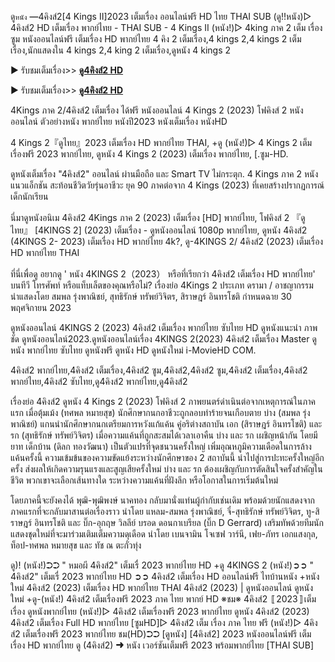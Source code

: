 ดู`หนัง` ━4คิงส์2[4 Kings II]2023 เต็มเรื่อง ออนไลน์ฟรี HD ไทย THAI SUB
(ดู!!หนัง)▷ 4คิงส์2 HD เต็มเรื่อง พากย์ไทย - THAI SUB - 4 Kings II (หนัง!)▷ 4king ภาค 2 เต็ม เรื่อง ซูม หนังออนไลน์ฟรี เต็มเรื่อง HD พากย์ไทย
4 คิง 2 เต็มเรื่อง,4 kings 2,4 kings 2 เต็มเรื่อง,นักแสดงใน 4 kings 2,4 king 2 เต็มเรื่อง,ดูหนัง 4 kings 2

▶ รับชมเต็มเรื่อง>> **[ดู4คิงส์2 HD](https://hd.lemovies.top/th/movie/968232/4-kings-ii)**

▶ รับชมเต็มเรื่อง>> **[ดู4คิงส์2 HD](https://hd.lemovies.top/th/movie/968232/4-kings-ii)**


4Kings ภาค 2/4คิงส์2 เต็มเรื่อง ได้ฟรี  หนังออนไลน์ 4 Kings 2 (2023) โฟคิงส์ 2 หนังออนไลน์ ตัวอย่างหนัง พากย์ไทย หนังปี2023 หนังเต็มเรื่อง หนังHD 

4 Kings 2『ดูไทย』2023 เต็มเรื่อง HD พากย์ไทย THAI, +ดู (หนัง!)▷ 4 Kings 2 เต็มเรื่องฟรี 2023 พากย์ไทย, ดูหนัง 4 Kings 2 (2023) เต็มเรื่อง พากย์ไทย, [.ซูม-HD.

ดูหนังเต็มเรื่อง "4คิงส์2" ออนไลน์ ผ่านมือถือ และ Smart TV ไม่กระตุก. 4 Kings ภาค 2 หนังแนวแอ็กชัน สะท้อนชีวิตวัยรุ่นอาชีวะ ยุค 90 ภาคต่อจาก 4 Kings (2023) ที่เคยสร้างปรากฏการณ์เด็กนักเรียน

นี่มาดูหนังอนิเม 4คิงส์2 4Kings ภาค 2 (2023) เต็มเรื่อง [HD] พากย์ไทย, โฟคิงส์ 2 『ดูไทย』 [4KINGS 2] (2023) เต็มเรื่อง - ดูหนังออนไลน์ 1080p พากย์ไทย, ดูหนัง 4คิงส์2 (4KINGS 2- 2023) เต็มเรื่อง HD พากย์ไทย 4k?, ดู-4KINGS 2/ 4คิงส์2 (2023) เต็มเรื่อง HD พากย์ไทย THAI

ที่นี่เพื่อดู อยากดู ' หนัง 4KINGS 2（2023） หรือที่เรียกว่า 4คิงส์2 เต็มเรื่อง HD พากย์ไทย' บนทีวี โทรศัพท์ หรือแท็บเล็ตของคุณหรือไม่? เรื่องย่อ 4Kings 2 ประเภท  ดรามา / อาชญากรรม นำแสดงโดย  สมพล รุ่งพาณิชย์, สุทธิรักษ์ ทรัพย์วิจิตร, สิราษฎร์ อินทรโชติ กำหนดฉาย  30 พฤศจิกายน 2023

ดูหนังออนไลน์ 4KINGS 2 (2023) 4คิงส์2 เต็มเรื่อง พากย์ไทย ซับไทย HD ดูหนังแนะนำ ภาพชัด ดูหนังออนไลน์2023.ดูหนังออนไลน์เรื่อง 4KINGS 2(2023) 4คิงส์2 เต็มเรื่อง Master ดูหนัง พากย์ไทย ซับไทย ดูหนังฟรี ดูหนัง HD ดูหนังใหม่ i-MovieHD COM.

4คิงส์2 พากย์ไทย,4คิงส์2 เต็มเรื่อง,4คิงส์2 ซูม,4คิงส์2,4คิงส์2 ซูม,4คิงส์2 เต็มเรื่อง,4คิงส์2 พากย์ไทย,4คิงส์2 ซับไทย,ดู4คิงส์2 พากย์ไทย,ดู4คิงส์2 

เรื่องย่อ 4คิงส์2
ดูหนัง 4 Kings 2 (2023) โฟคิงส์ 2 ภาพยนตร์ดำเนินต่อจากเหตุการณ์ในภาคแรก เมื่อตุ้มเม้ง (ทศพล หมายสุข) นักศึกษากนกอาชีวะถูกลอบทำร้ายจนเกือบตาย บ่าง (สมพล รุ่งพาณิชย์) แกนนำนักศึกษากนกเตรียมการหวังแก้แค้น คู่อริต่างสถาบัน เอก (สิราษฎร์ อินทรโชติ) และ รก (สุทธิรักษ์ ทรัพย์วิจิตร) เมื่อความแค้นที่ถูกสะสมได้เวลาเอาคืน บ่าง และ รก เผชิญหน้ากัน โดยมี ยาท เด็กบ้าน (ดิลก ทองวัฒนา) เป็นตัวแปรที่จุดชนวนครั้งใหญ่ เพิ่มอุณหภูมิความเดือดในการล้างแค้นครั้งนี้ ความเข้มข้นของความขัดแย้งระหว่างนักศึกษาของ 2 สถาบันนี้ นำไปสู่การปะทะครั้งใหญ่อีกครั้ง ส่งผลให้เกิดความรุนแรงและสูญเสียครั้งใหม่ บ่าง และ รก ต้องเผชิญกับการตัดสินใจครั้งสำคัญในชีวิต พวกเขาจะเลือกเส้นทางใด ระหว่างความแค้นที่ฝังลึก หรือโอกาสในการเริ่มต้นใหม่

โดยภาคนี้จะยังคงได้ พุฒิ-พุฒิพงษ์ นาคทอง กลับมานั่งแท่นผู้กำกับเช่นเดิม พร้อมด้วยนักแสดงจากภาคแรกที่จะกลับมาสานต่อเรื่องราว นำโดย แหลม-สมพล รุ่งพาณิชย์, จี๋-สุทธิรักษ์ ทรัพย์วิจิตร, ทู-สิราษฎร์ อินทรโชติ และ บิ๊ก-อุกฤษ วิลลีย์ บรอด ดอนกาเบรียล (บิ๊ก D Gerrard) เสริมทัพด้วยทีมนักแสดงชุดใหม่ที่จะมาร่วมเติมเต็มความดุเดือด นำโดย เบนจามิน โจเซฟ วาร์นี, เฟย-ภัทร เอกแสงกุล, ท็อป-ทศพล หมายสุข และ ทัช ณ ตะกั่วทุ่ง

ดู)! (หนัง!)➲➲ " หมอผี 4คิงส์2" เต็มเรื่ 2023 พากย์ไทย HD
+ดู 4KINGS 2 (หนัง!)➲➲ " 4คิงส์2" เต็มเรื่ 2023 พากย์ไทย HD
➲➲ 4คิงส์2 เต็มเรื่อง HD ออนไลน์ฟรี ไทบ้านหนัง
+หนังใหม่ 4คิงส์2 (2023) เต็มเรื่อง HD พากย์ไทย THAI
4คิงส์2 (2023) | ดูหนังออนไลน์ ดูหนังใหม่
+ดู-(หนัง!) 4คิงส์2 เต็มเรื่องฟรี 2023 ภาค ไทย พากย์ HD
※ชม※ 4คิงส์2 〚2023〛เต็มเรื่อง ดูหนังพากย์ไทย
(หนัง!)▷ 4คิงส์2 เต็มเรื่องฟรี 2023 พากย์ไทย
ดูหนัง 4คิงส์2 (2023) 4คิงส์2 เต็มเรื่อง Full HD พากย์ไทย
[ซูมHD]▷ 4คิงส์2 เต็ม เรื่อง ภาค ไทย ฟรี
(หนัง!)▷ 4คิงส์2 เต็มเรื่องฟรี 2023 พากย์ไทย
ชม(HD)➲➲ [ดูหนัง] [4คิงส์2] 2023 หนังออนไลน์ฟรี เต็มเรื่อง HD พากย์ไทย
ดู (4คิงส์2) ➜ หนัง เวอร์ชันเต็มฟรี 2023 พร้อมพากย์ไทย [THAI SUB]
